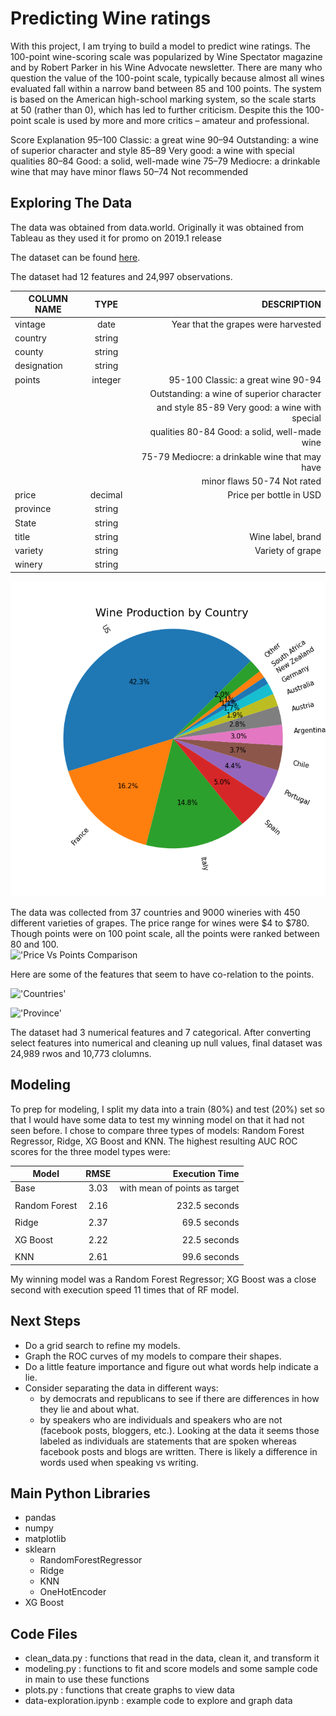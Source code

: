 # Predicting Wine ratings

With this project, I am trying to build a model to predict wine ratings. The 100-point wine-scoring scale was popularized by Wine Spectator magazine and by Robert Parker in his Wine Advocate newsletter. There are many who question the value of the 100-point scale, typically because almost all wines evaluated fall within a narrow band between 85 and 100 points. The system is based on the American high-school marking system, so the scale starts at 50 (rather than 0), which has led to further criticism. Despite this the 100-point scale is used by more and more critics – amateur and professional.

Score	Explanation
95–100	Classic: a great wine
90–94	Outstanding: a wine of superior character and style
85–89	Very good: a wine with special qualities
80–84	Good: a solid, well-made wine
75–79	Mediocre: a drinkable wine that may have minor flaws
50–74	Not recommended


## Exploring The Data

The data was obtained from data.world. Originally it was obtained from Tableau as they used it for promo on 2019.1 release

The dataset can be found [here](https://data.world/markpowell/global-wine-points).

The dataset had 12 features and 24,997 observations. 


| COLUMN NAME   | TYPE          | DESCRIPTION                                    |
| ------------- |:-------------:| ----------------------------------------------:|
| vintage       | date          | Year that the grapes were harvested            |
| country       | string        |                                                |
| county        | string        |                                                |
| designation   | string        |                                                |
| points        | integer       | 95-100 Classic: a great wine 90-94             |
|               |               | Outstanding: a wine of superior character      |
|               |               | and style 85-89 Very good: a wine with special |
|               |               | qualities 80-84 Good: a solid, well-made wine  |
|               |               | 75-79 Mediocre: a drinkable wine that may have |
|               |               | minor flaws 50-74 Not rated                    |
| price         | decimal       | Price per bottle in USD                        |
| province      | string        |                                                |
| State         | string        |                                                |
| title         | string        | Wine label, brand                              |
| variety       | string        | Variety of grape                               |
| winery        | string        |                                                |

![](images/wine_production_country.png)

The data was collected from 37 countries and 9000 wineries with 450 different varieties of grapes. The price range for wines were $4 to $780. Though points were on 100 point scale, all the points were ranked between 80 and 100.  
!['Price Vs Points Comparison]('images/priceVspoints.png')

Here are some of the features that seem to have co-relation to the points. 

!['Countries'](box_country_points.png)

!['Province'](box_province_points.png)

The dataset had 3 numerical features and 7 categorical. After converting select features into numerical and cleaning up null values, final dataset was 24,989 rwos and 10,773 clolumns.

## Modeling

To prep for modeling, I split my data into a train (80%) and test (20%) set so that I would have some data to test my winning model on that it had not seen before. I chose to compare three types of models: Random Forest Regressor, Ridge, XG Boost and KNN. 
The highest resulting AUC ROC scores for the three model types were:

| Model         | RMSE          | Execution Time                   |
| ------------- |:-------------:| --------------------------------:|
| Base          | 3.03          | with mean of points as target    |
|               |               |                                  |
| Random Forest | 2.16          | 232.5 seconds                    |
|               |               |                                  |
| Ridge         | 2.37          | 69.5 seconds                     |
|               |               |                                  |
| XG Boost      | 2.22          | 22.5 seconds                     |
|               |               |                                  |
| KNN           | 2.61          | 99.6 seconds                     |

My winning model was a Random Forest Regressor; XG Boost was a close second with execution speed 11 times that of RF model.  

## Next Steps

- Do a grid search to refine my models. 
- Graph the ROC curves of my models to compare their shapes.
- Do a little feature importance and figure out what words help indicate a lie.
- Consider separating the data in different ways:
    - by democrats and republicans to see if there are differences in how they lie and about what.
    - by speakers who are individuals and speakers who are not (facebook posts, bloggers, etc.). Looking at the data it seems those labeled as individuals are statements that are spoken whereas facebook posts and blogs are written. There is likely a difference in words used when speaking vs writing.

## Main Python Libraries

- pandas
- numpy
- matplotlib
- sklearn
  - RandomForestRegressor
  - Ridge
  - KNN
  - OneHotEncoder
- XG Boost


## Code Files

- clean_data.py : functions that read in the data, clean it, and transform it
- modeling.py : functions to fit and score models and some sample code in main to use these functions
- plots.py : functions that create graphs to view data
- data-exploration.ipynb : example code to explore and graph data
